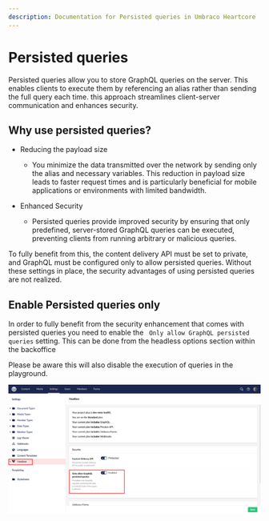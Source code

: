 ```yaml
---
description: Documentation for Persisted queries in Umbraco Heartcore
---
```


# Persisted queries

Persisted queries allow you to store GraphQL queries on the server. This enables clients to execute them by referencing an alias rather than sending the full query each time. this approach streamlines client-server communication and enhances security.

## Why use persisted queries?

* Reducing the payload size

    * You minimize the data transmitted over the network by sending only the alias and necessary variables. This reduction in payload size leads to faster request times and is particularly beneficial for mobile applications or environments with limited bandwidth.

* Enhanced Security

   * Persisted queries provide improved security by ensuring that only predefined, server-stored GraphQL queries can be executed, preventing clients from running arbitrary or malicious queries.

To fully benefit from this, the content delivery API must be set to private, and GraphQL must be configured only to allow persisted queries. Without these settings in place, the security advantages of using persisted queries are not realized.

## Enable Persisted queries only

In order to fully benefit from the security enhancement that comes with persisted queries you need to enable the ` Only allow GraphQL persisted queries` setting. This can be done from the headless options section within the backoffice

Please be aware this will also disable the execution of queries in the playground.

![Headless settings section](./images/headless-settings-section.png)
